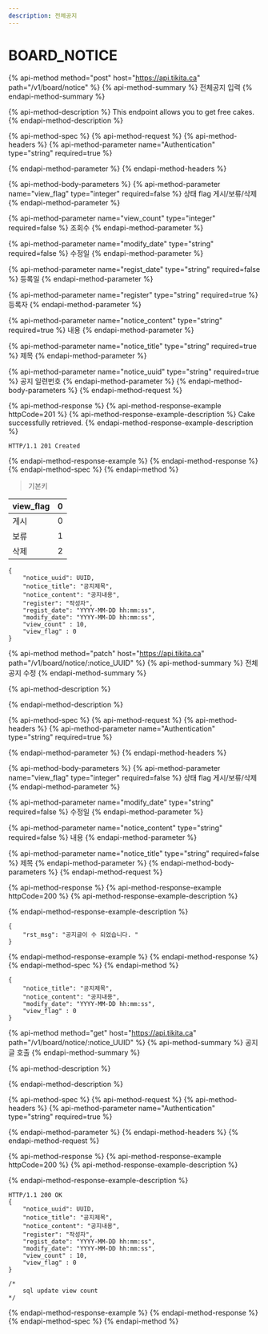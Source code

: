 ```yaml
---
description: 전체공지
---
```


# BOARD\_NOTICE

{% api-method method="post" host="https://api.tikita.ca" path="/v1/board/notice" %}
{% api-method-summary %}
전체공지 입력 
{% endapi-method-summary %}

{% api-method-description %}
This endpoint allows you to get free cakes.
{% endapi-method-description %}

{% api-method-spec %}
{% api-method-request %}
{% api-method-headers %}
{% api-method-parameter name="Authentication" type="string" required=true %}

{% endapi-method-parameter %}
{% endapi-method-headers %}

{% api-method-body-parameters %}
{% api-method-parameter name="view\_flag" type="integer" required=false %}
상태 flag 게시/보류/삭제 
{% endapi-method-parameter %}

{% api-method-parameter name="view\_count" type="integer" required=false %}
조회수 
{% endapi-method-parameter %}

{% api-method-parameter name="modify\_date" type="string" required=false %}
수정일 
{% endapi-method-parameter %}

{% api-method-parameter name="regist\_date" type="string" required=false %}
등록일 
{% endapi-method-parameter %}

{% api-method-parameter name="register" type="string" required=true %}
등록자 
{% endapi-method-parameter %}

{% api-method-parameter name="notice\_content" type="string" required=true %}
내용 
{% endapi-method-parameter %}

{% api-method-parameter name="notice\_title" type="string" required=true %}
제목 
{% endapi-method-parameter %}

{% api-method-parameter name="notice\_uuid" type="string" required=true %}
공지 일련번호 
{% endapi-method-parameter %}
{% endapi-method-body-parameters %}
{% endapi-method-request %}

{% api-method-response %}
{% api-method-response-example httpCode=201 %}
{% api-method-response-example-description %}
Cake successfully retrieved.
{% endapi-method-response-example-description %}

```
HTTP/1.1 201 Created
```
{% endapi-method-response-example %}
{% endapi-method-response %}
{% endapi-method-spec %}
{% endapi-method %}

> 기본키

| view\_flag | 0 |
| :--- | :--- |
| 게시  | 0 |
| 보류  | 1 |
| 삭제  | 2 |

```text
{
    "notice_uuid": UUID,
    "notice_title": "공지제목",
    "notice_content": "공지내용",
    "register": "작성자",    
    "regist_date": "YYYY-MM-DD hh:mm:ss",
    "modify_date": "YYYY-MM-DD hh:mm:ss",
    "view_count" : 10,
    "view_flag" : 0
}
```

{% api-method method="patch" host="https://api.tikita.ca" path="/v1/board/notice/:notice\_UUID" %}
{% api-method-summary %}
전체공지 수정 
{% endapi-method-summary %}

{% api-method-description %}

{% endapi-method-description %}

{% api-method-spec %}
{% api-method-request %}
{% api-method-headers %}
{% api-method-parameter name="Authentication" type="string" required=true %}

{% endapi-method-parameter %}
{% endapi-method-headers %}

{% api-method-body-parameters %}
{% api-method-parameter name="view\_flag" type="integer" required=false %}
상태 flag 게시/보류/삭제 
{% endapi-method-parameter %}

{% api-method-parameter name="modify\_date" type="string" required=false %}
수정일 
{% endapi-method-parameter %}

{% api-method-parameter name="notice\_content" type="string" required=false %}
내용 
{% endapi-method-parameter %}

{% api-method-parameter name="notice\_title" type="string" required=false %}
제목 
{% endapi-method-parameter %}
{% endapi-method-body-parameters %}
{% endapi-method-request %}

{% api-method-response %}
{% api-method-response-example httpCode=200 %}
{% api-method-response-example-description %}

{% endapi-method-response-example-description %}

```
{
    "rst_msg": "공지글이 수 되었습니다. "
}
```
{% endapi-method-response-example %}
{% endapi-method-response %}
{% endapi-method-spec %}
{% endapi-method %}

```text
{  
    "notice_title": "공지제목",
    "notice_content": "공지내용",
    "modify_date": "YYYY-MM-DD hh:mm:ss",
    "view_flag" : 0
}
```

{% api-method method="get" host="https://api.tikita.ca" path="/v1/board/notice/:notice\_UUID" %}
{% api-method-summary %}
공지글 호출 
{% endapi-method-summary %}

{% api-method-description %}

{% endapi-method-description %}

{% api-method-spec %}
{% api-method-request %}
{% api-method-headers %}
{% api-method-parameter name="Authentication" type="string" required=true %}

{% endapi-method-parameter %}
{% endapi-method-headers %}
{% endapi-method-request %}

{% api-method-response %}
{% api-method-response-example httpCode=200 %}
{% api-method-response-example-description %}

{% endapi-method-response-example-description %}

```
HTTP/1.1 200 OK
{
    "notice_uuid": UUID,
    "notice_title": "공지제목",
    "notice_content": "공지내용",
    "register": "작성자",    
    "regist_date": "YYYY-MM-DD hh:mm:ss",
    "modify_date": "YYYY-MM-DD hh:mm:ss",
    "view_count" : 10,
    "view_flag" : 0
}

/*
    sql update view count 
*/
```
{% endapi-method-response-example %}
{% endapi-method-response %}
{% endapi-method-spec %}
{% endapi-method %}

